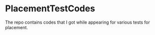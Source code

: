 # PlacementTestCodes
The repo contains codes that I got while appearing for various tests for placement. 
